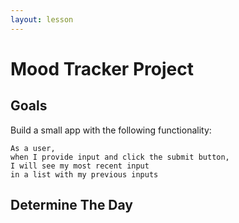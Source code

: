 ```yaml
---
layout: lesson
---
```


# Mood Tracker Project

## Goals

Build a small app with the following functionality:
```
As a user,
when I provide input and click the submit button,
I will see my most recent input
in a list with my previous inputs
```

## Determine The Day
